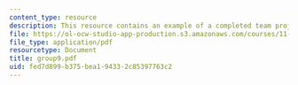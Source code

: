 ```yaml
---
content_type: resource
description: This resource contains an example of a completed team project.
file: https://ol-ocw-studio-app-production.s3.amazonaws.com/courses/11-914-planning-communication-spring-2007/fed7d899b375bea194332c85397763c2_group9.pdf
file_type: application/pdf
resourcetype: Document
title: group9.pdf
uid: fed7d899-b375-bea1-9433-2c85397763c2
---
```

